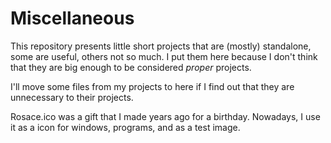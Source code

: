 # Miscellaneous

This repository presents little short projects that are (mostly) standalone, some are useful, others not so much. I put them here because I don't think that they are big enough to be considered *proper* projects.

I'll move some files from my projects to here if I find out that they are unnecessary to their projects.

Rosace.ico was a gift that I made years ago for a birthday. Nowadays, I use it as a icon for windows, programs, and as a test image.